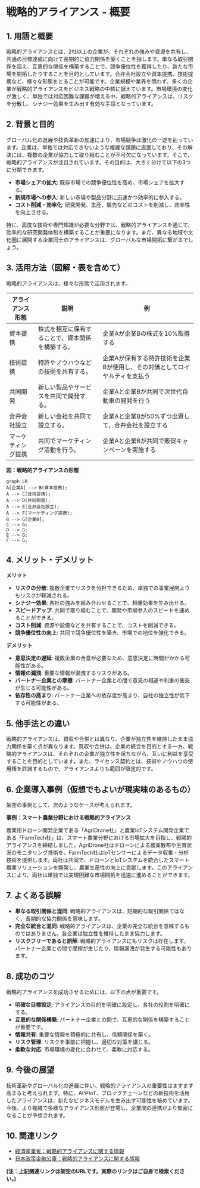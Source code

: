 # 戦略的アライアンス - 概要

## 1. 用語と概要

戦略的アライアンスとは、2社以上の企業が、それぞれの強みや資源を共有し、共通の目標達成に向けて長期的に協力関係を築くことを指します。単なる取引関係を超え、互恵的な関係を構築することで、競争優位性を獲得したり、新たな市場を開拓したりすることを目的としています。合弁会社設立や資本提携、技術提携など、様々な形態をとることが可能です。企業規模や業界を問わず、多くの企業が戦略的アライアンスをビジネス戦略の中核に据えています。市場環境の変化が激しく、単独では対応困難な課題が増える中、戦略的アライアンスは、リスクを分散し、シナジー効果を生み出す有効な手段となっています。


## 2. 背景と目的

グローバル化の進展や技術革新の加速により、市場競争は激化の一途を辿っています。企業は、単独では対応できないような複雑な課題に直面しており、その解決には、複数の企業が協力して取り組むことが不可欠になっています。そこで、戦略的アライアンスが注目されています。その目的は、大きく分けて以下の3つに分類できます。

* **市場シェアの拡大**: 既存市場での競争優位性を高め、市場シェアを拡大する。
* **新規市場への参入**: 新しい市場や製品分野に迅速かつ効率的に参入する。
* **コスト削減・効率化**: 研究開発、生産、販売などのコストを削減し、効率性を向上させる。

特に、高度な技術や専門知識が必要な分野では、戦略的アライアンスを通じて、効率的な研究開発体制を構築することが重要になります。また、異なる地域や文化圏に展開する企業同士のアライアンスは、グローバルな市場開拓に繋がるでしょう。


## 3. 活用方法（図解・表を含めて）

戦略的アライアンスは、様々な形態で活用されます。

| アライアンス形態 | 説明 | 例 |
|---|---|---|
| 資本提携 | 株式を相互に保有することで、資本関係を構築する。 | 企業Aが企業Bの株式を10%取得する |
| 技術提携 | 特許やノウハウなどの技術を共有する。 | 企業Aが保有する特許技術を企業Bが使用し、その対価としてロイヤルティを支払う |
| 共同開発 | 新しい製品やサービスを共同で開発する。 | 企業Aと企業Bが共同で次世代自動車の開発を行う |
| 合弁会社設立 | 新しい会社を共同で設立する。 | 企業Aと企業Bが50%ずつ出資して、合弁会社を設立する |
| マーケティング提携 | 共同でマーケティング活動を行う。 | 企業Aと企業Bが共同で販促キャンペーンを実施する |


**図：戦略的アライアンスの形態**

```mermaid
graph LR
A[企業A] --> B(資本提携);
A --> C(技術提携);
A --> D(共同開発);
A --> E(合弁会社設立);
A --> F(マーケティング提携);
B --> G[企業B];
C --> G;
D --> G;
E --> G;
F --> G;
```


## 4. メリット・デメリット

**メリット**

* **リスクの分散**: 複数企業でリスクを分担できるため、単独での事業展開よりもリスクが軽減される。
* **シナジー効果**: 各社の強みを組み合わせることで、相乗効果を生み出せる。
* **スピードアップ**: 共同で取り組むことで、開発や市場参入のスピードを速めることができる。
* **コスト削減**: 資源や設備などを共有することで、コストを削減できる。
* **競争優位性の向上**: 共同で競争優位性を築き、市場での地位を強化できる。


**デメリット**

* **意思決定の遅延**: 複数企業の合意が必要なため、意思決定に時間がかかる可能性がある。
* **情報の漏洩**: 重要な情報が漏洩するリスクがある。
* **パートナー企業との摩擦**: パートナー企業との間で意見の相違や利害の衝突が生じる可能性がある。
* **依存性の高まり**: パートナー企業への依存度が高まり、自社の独立性が低下する可能性がある。


## 5. 他手法との違い

戦略的アライアンスは、買収や合併とは異なり、企業が独立性を維持したまま協力関係を築く点が異なります。買収や合併は、企業の統合を目的とする一方、戦略的アライアンスは、それぞれの企業が独立性を保ちながら、互いに利益を享受することを目的としています。また、ライセンス契約とは、技術やノウハウの使用権を許諾するもので、アライアンスよりも範囲が限定的です。


## 6. 企業導入事例（仮想でもよいが現実味のあるもの）

架空の事例として、次のようなケースが考えられます。

**事例：スマート農業分野における戦略的アライアンス**

農業用ドローン開発企業である「AgriDrone社」と農業IoTシステム開発企業である「FarmTech社」は、スマート農業分野における市場拡大を目指し、戦略的アライアンスを締結しました。AgriDrone社はドローンによる農薬散布や生育状況のモニタリング技術を、FarmTech社はIoTセンサーによるデータ収集・分析技術を提供します。両社は共同で、ドローンとIoTシステムを統合したスマート農業ソリューションを開発し、農業生産性の向上に貢献します。このアライアンスにより、両社は単独では実現困難な市場開拓を迅速に進めることができます。


## 7. よくある誤解

* **単なる取引関係と混同**:  戦略的アライアンスは、短期的な取引関係ではなく、長期的な協力関係を意味します。
* **完全な統合と混同**:  戦略的アライアンスは、企業の完全な統合を意味するものではありません。各企業は独立性を維持したまま協力します。
* **リスクフリーであると誤解**:  戦略的アライアンスにもリスクは存在します。パートナー企業との間で摩擦が生じたり、情報漏洩が発生する可能性もあります。


## 8. 成功のコツ

戦略的アライアンスを成功させるためには、以下の点が重要です。

* **明確な目標設定**: アライアンスの目的を明確に設定し、各社の役割を明確にする。
* **互恵的な関係構築**: パートナー企業との間で、互恵的な関係を構築することが重要です。
* **情報共有**: 重要な情報を積極的に共有し、信頼関係を築く。
* **リスク管理**:  リスクを事前に把握し、適切な対策を講じる。
* **柔軟な対応**:  市場環境の変化に合わせて、柔軟に対応する。


## 9. 今後の展望

技術革新やグローバル化の進展に伴い、戦略的アライアンスの重要性はますます高まると考えられます。特に、AIやIoT、ブロックチェーンなどの新技術を活用したアライアンスは、新たなビジネスモデルを生み出す可能性を秘めています。今後、より複雑で多様なアライアンス形態が登場し、企業間の連携がより緊密になることが予想されます。


## 10. 関連リンク

* [経済産業省：戦略的アライアンスに関する情報](仮のURL)
* [日本政策金融公庫：戦略的アライアンスに関する情報](仮のURL)


**(注：上記関連リンクは架空のURLです。実際のリンクはご自身で検索ください。)**
